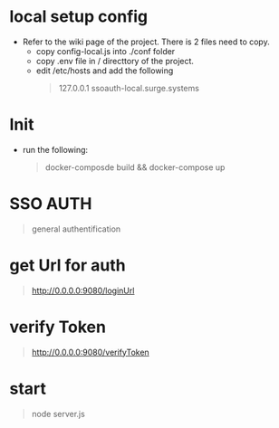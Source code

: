 # local setup config 

- Refer to the wiki page of the project. There is 2 files need to copy. 
    - copy config-local.js into ./conf folder 
    - copy .env file in / directtory of the project.
    - edit /etc/hosts and add the following
        > 127.0.0.1       ssoauth-local.surge.systems

# Init
- run the following: 
    > docker-composde build && docker-compose up






# SSO AUTH
> general authentification  

# get Url for auth 

> http://0.0.0.0:9080/loginUrl

# verify Token

> http://0.0.0.0:9080/verifyToken

# start

> node server.js
 

